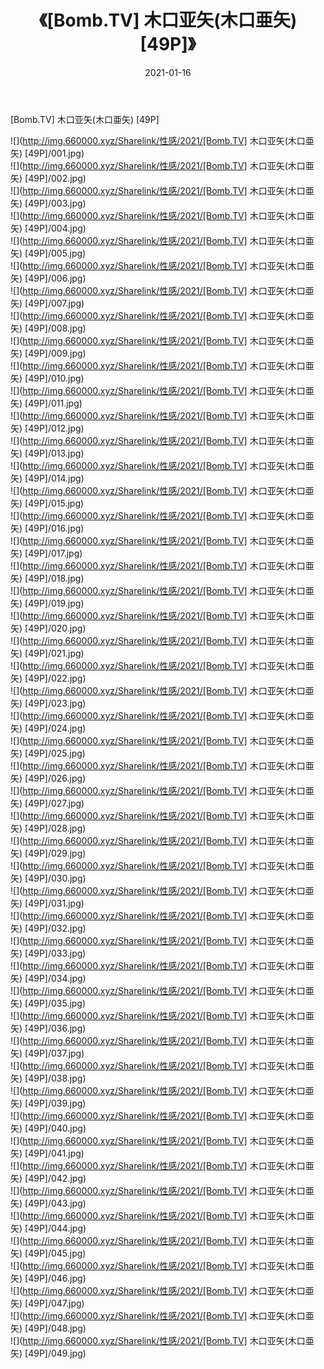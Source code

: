 ﻿---
layout: post
title:  《[Bomb.TV] 木口亚矢(木口亜矢) [49P]》
date:   2021-01-16
img: http://img.660000.xyz/Sharelink/性感/2021/[Bomb.TV] 木口亚矢(木口亜矢) [49P]/000.jpg
categories: [美女, 清纯, 唯美]
---

[Bomb.TV] 木口亚矢(木口亜矢) [49P]

  ![](http://img.660000.xyz/Sharelink/性感/2021/[Bomb.TV] 木口亚矢(木口亜矢) [49P]/001.jpg) <br> ![](http://img.660000.xyz/Sharelink/性感/2021/[Bomb.TV] 木口亚矢(木口亜矢) [49P]/002.jpg) <br> ![](http://img.660000.xyz/Sharelink/性感/2021/[Bomb.TV] 木口亚矢(木口亜矢) [49P]/003.jpg) <br> ![](http://img.660000.xyz/Sharelink/性感/2021/[Bomb.TV] 木口亚矢(木口亜矢) [49P]/004.jpg) <br> ![](http://img.660000.xyz/Sharelink/性感/2021/[Bomb.TV] 木口亚矢(木口亜矢) [49P]/005.jpg) <br> ![](http://img.660000.xyz/Sharelink/性感/2021/[Bomb.TV] 木口亚矢(木口亜矢) [49P]/006.jpg) <br> ![](http://img.660000.xyz/Sharelink/性感/2021/[Bomb.TV] 木口亚矢(木口亜矢) [49P]/007.jpg) <br> ![](http://img.660000.xyz/Sharelink/性感/2021/[Bomb.TV] 木口亚矢(木口亜矢) [49P]/008.jpg) <br> ![](http://img.660000.xyz/Sharelink/性感/2021/[Bomb.TV] 木口亚矢(木口亜矢) [49P]/009.jpg) <br> ![](http://img.660000.xyz/Sharelink/性感/2021/[Bomb.TV] 木口亚矢(木口亜矢) [49P]/010.jpg) <br> ![](http://img.660000.xyz/Sharelink/性感/2021/[Bomb.TV] 木口亚矢(木口亜矢) [49P]/011.jpg) <br> ![](http://img.660000.xyz/Sharelink/性感/2021/[Bomb.TV] 木口亚矢(木口亜矢) [49P]/012.jpg) <br> ![](http://img.660000.xyz/Sharelink/性感/2021/[Bomb.TV] 木口亚矢(木口亜矢) [49P]/013.jpg) <br> ![](http://img.660000.xyz/Sharelink/性感/2021/[Bomb.TV] 木口亚矢(木口亜矢) [49P]/014.jpg) <br> ![](http://img.660000.xyz/Sharelink/性感/2021/[Bomb.TV] 木口亚矢(木口亜矢) [49P]/015.jpg) <br> ![](http://img.660000.xyz/Sharelink/性感/2021/[Bomb.TV] 木口亚矢(木口亜矢) [49P]/016.jpg) <br> ![](http://img.660000.xyz/Sharelink/性感/2021/[Bomb.TV] 木口亚矢(木口亜矢) [49P]/017.jpg) <br> ![](http://img.660000.xyz/Sharelink/性感/2021/[Bomb.TV] 木口亚矢(木口亜矢) [49P]/018.jpg) <br> ![](http://img.660000.xyz/Sharelink/性感/2021/[Bomb.TV] 木口亚矢(木口亜矢) [49P]/019.jpg) <br> ![](http://img.660000.xyz/Sharelink/性感/2021/[Bomb.TV] 木口亚矢(木口亜矢) [49P]/020.jpg) <br> ![](http://img.660000.xyz/Sharelink/性感/2021/[Bomb.TV] 木口亚矢(木口亜矢) [49P]/021.jpg) <br> ![](http://img.660000.xyz/Sharelink/性感/2021/[Bomb.TV] 木口亚矢(木口亜矢) [49P]/022.jpg) <br> ![](http://img.660000.xyz/Sharelink/性感/2021/[Bomb.TV] 木口亚矢(木口亜矢) [49P]/023.jpg) <br> ![](http://img.660000.xyz/Sharelink/性感/2021/[Bomb.TV] 木口亚矢(木口亜矢) [49P]/024.jpg) <br> ![](http://img.660000.xyz/Sharelink/性感/2021/[Bomb.TV] 木口亚矢(木口亜矢) [49P]/025.jpg) <br> ![](http://img.660000.xyz/Sharelink/性感/2021/[Bomb.TV] 木口亚矢(木口亜矢) [49P]/026.jpg) <br> ![](http://img.660000.xyz/Sharelink/性感/2021/[Bomb.TV] 木口亚矢(木口亜矢) [49P]/027.jpg) <br> ![](http://img.660000.xyz/Sharelink/性感/2021/[Bomb.TV] 木口亚矢(木口亜矢) [49P]/028.jpg) <br> ![](http://img.660000.xyz/Sharelink/性感/2021/[Bomb.TV] 木口亚矢(木口亜矢) [49P]/029.jpg) <br> ![](http://img.660000.xyz/Sharelink/性感/2021/[Bomb.TV] 木口亚矢(木口亜矢) [49P]/030.jpg) <br> ![](http://img.660000.xyz/Sharelink/性感/2021/[Bomb.TV] 木口亚矢(木口亜矢) [49P]/031.jpg) <br> ![](http://img.660000.xyz/Sharelink/性感/2021/[Bomb.TV] 木口亚矢(木口亜矢) [49P]/032.jpg) <br> ![](http://img.660000.xyz/Sharelink/性感/2021/[Bomb.TV] 木口亚矢(木口亜矢) [49P]/033.jpg) <br> ![](http://img.660000.xyz/Sharelink/性感/2021/[Bomb.TV] 木口亚矢(木口亜矢) [49P]/034.jpg) <br> ![](http://img.660000.xyz/Sharelink/性感/2021/[Bomb.TV] 木口亚矢(木口亜矢) [49P]/035.jpg) <br> ![](http://img.660000.xyz/Sharelink/性感/2021/[Bomb.TV] 木口亚矢(木口亜矢) [49P]/036.jpg) <br> ![](http://img.660000.xyz/Sharelink/性感/2021/[Bomb.TV] 木口亚矢(木口亜矢) [49P]/037.jpg) <br> ![](http://img.660000.xyz/Sharelink/性感/2021/[Bomb.TV] 木口亚矢(木口亜矢) [49P]/038.jpg) <br> ![](http://img.660000.xyz/Sharelink/性感/2021/[Bomb.TV] 木口亚矢(木口亜矢) [49P]/039.jpg) <br> ![](http://img.660000.xyz/Sharelink/性感/2021/[Bomb.TV] 木口亚矢(木口亜矢) [49P]/040.jpg) <br> ![](http://img.660000.xyz/Sharelink/性感/2021/[Bomb.TV] 木口亚矢(木口亜矢) [49P]/041.jpg) <br> ![](http://img.660000.xyz/Sharelink/性感/2021/[Bomb.TV] 木口亚矢(木口亜矢) [49P]/042.jpg) <br> ![](http://img.660000.xyz/Sharelink/性感/2021/[Bomb.TV] 木口亚矢(木口亜矢) [49P]/043.jpg) <br> ![](http://img.660000.xyz/Sharelink/性感/2021/[Bomb.TV] 木口亚矢(木口亜矢) [49P]/044.jpg) <br> ![](http://img.660000.xyz/Sharelink/性感/2021/[Bomb.TV] 木口亚矢(木口亜矢) [49P]/045.jpg) <br> ![](http://img.660000.xyz/Sharelink/性感/2021/[Bomb.TV] 木口亚矢(木口亜矢) [49P]/046.jpg) <br> ![](http://img.660000.xyz/Sharelink/性感/2021/[Bomb.TV] 木口亚矢(木口亜矢) [49P]/047.jpg) <br> ![](http://img.660000.xyz/Sharelink/性感/2021/[Bomb.TV] 木口亚矢(木口亜矢) [49P]/048.jpg) <br> ![](http://img.660000.xyz/Sharelink/性感/2021/[Bomb.TV] 木口亚矢(木口亜矢) [49P]/049.jpg) <br>